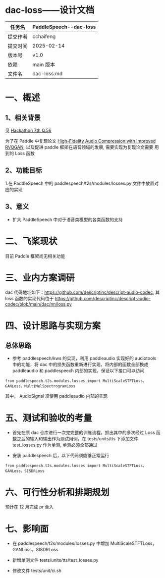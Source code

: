 # dac-loss——设计文档

| 任务名   | PaddleSpeech--dac-loss |
| -------- | ------------------------ |
| 提交作者 | cchaifeng                |
| 提交时间 | 2025-02-14               |
| 版本号   | v1.0                     |
| 依赖     | main 版本                |
| 文件名   | dac-loss.md    |

# 一、概述

## 1、相关背景

见 [Hackathon 7th Q.56](https://github.com/PaddlePaddle/community/blob/master/hackathon/hackathon_7th/%E3%80%90Hackathon%207th%E3%80%91%E4%B8%AA%E4%BA%BA%E6%8C%91%E6%88%98%E8%B5%9B%E2%80%94%E5%A5%97%E4%BB%B6%E5%BC%80%E5%8F%91%E4%BB%BB%E5%8A%A1%E5%90%88%E9%9B%86.md)

为了在 Paddle 中复现论文 [High-Fidelity Audio Compression with Improved RVQGAN](http://arxiv.org/abs/2306.06546), 以及促进 paddle 框架在语音领域的发展, 需要实现为复现论文需要
用到的 Loss 函数

## 2、功能目标

1.在 PaddleSpeech 中的 paddlespeech/t2s/modules/losses.py 文件中放置对应的实现

## 3、意义

- 扩大 PaddleSpeech 中对于语音类模型的各类函数的支持

# 二、飞桨现状

目前 Paddle 框架尚无相关功能

# 三、业内方案调研

dac 代码地址如下：https://github.com/descriptinc/descript-audio-codec, 其 loss 函数的实现代码位于 https://github.com/descriptinc/descript-audio-codec/blob/main/dac/nn/loss.py

# 四、设计思路与实现方案

## 总体思路

- 参考 paddlespeech/kws 的实现，利用 paddleaudio 实现好的 audiotools 中的功能，将 dac 中的损失函数重新进行实现，将内部的函数全部换成 paddleaudio 和 paddlespeech 内部的实现，保证以下接口可以访问

```
from paddlespeech.t2s.modules.losses import MultiScaleSTFTLoss，GANLoss，MultiMelSpectrogramLoss
```

其中， AudioSignal 须使用 paddleaudio 内部的实现

# 五、测试和验收的考量

- 首先在原 dac 仓库进行一次完完整的训练流程，抓出其中的多次经过 Loss 函数之后的输入和输出作为测试用例，在 tests/units/tts 下添加文件 test_losses.py 作为单测, 单测必须全部通过

- 安装 paddlespeech 后，以下代码须能够正常运行

```
from paddlespeech.t2s.modules.losses import MultiScaleSTFTLoss，GANLoss，SISDRLoss
```

# 六、可行性分析和排期规划

预计在 12 月完成 pr 合入

# 七、影响面

- 在 paddlespeech/t2s/modules/losses.py 中增加 MultiScaleSTFTLoss，GANLoss，SISDRLoss

- 新增单测文件 tests/units/tts/test_losses.py

- 修改文件 tests/unit/ci.sh
